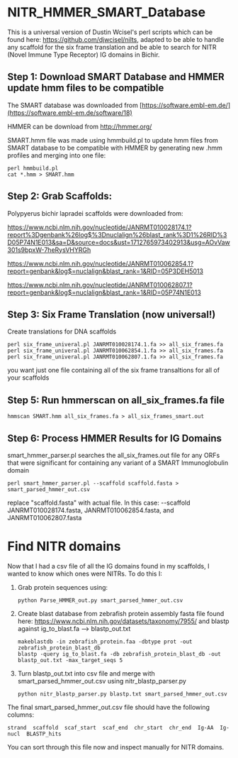 # NITR_HMMER_SMART_Database

This is a universal version of Dustin Wcisel's perl scripts which can be found here: https://github.com/djwcisel/nilts, adapted to be able to handle any scaffold for the six frame translation and be able to search for NITR (Novel Immune Type Receptor) IG domains in Bichir.

## Step 1: Download SMART Database and HMMER update hmm files to be compatible
The SMART database was downloaded from [https://software.embl-em.de/](https://software.embl-em.de/software/18)

HMMER can be download from http://hmmer.org/

SMART.hmm file was made using hmmbuild.pl to update hmm files from SMART database to be compatible with HMMER by generating new .hmm profiles and merging into one file:

```
perl hmmbuild.pl
cat *.hmm > SMART.hmm
```

## Step 2: Grab Scaffolds:
Polypyerus bichir lapradei scaffolds were downloaded from: 

https://www.ncbi.nlm.nih.gov/nucleotide/JANRMT010028174.1?report%3Dgenbank%26log$%3Dnuclalign%26blast_rank%3D1%26RID%3D05P74N1E013&sa=D&source=docs&ust=1712765973402913&usg=AOvVaw301s9bpxW-7heRysVHYRGh

https://www.ncbi.nlm.nih.gov/nucleotide/JANRMT010062854.1?report=genbank&log$=nuclalign&blast_rank=1&RID=05P3DEH5013

https://www.ncbi.nlm.nih.gov/nucleotide/JANRMT010062807.1?report=genbank&log$=nuclalign&blast_rank=1&RID=05P74N1E013

## Step 3: Six Frame Translation (now universal!)

Create translations for DNA scaffolds

```
perl six_frame_univeral.pl JANRMT010028174.1.fa >> all_six_frames.fa
perl six_frame_univeral.pl JANRMT010062854.1.fa >> all_six_frames.fa 
perl six_frame_univeral.pl JANRMT010062807.1.fa >> all_six_frames.fa 
```

you want just one file containing all of the six frame transaltions for all of your scaffolds

## Step 5: Run hmmerscan on all_six_frames.fa file

```
hmmscan SMART.hmm all_six_frames.fa > all_six_frames_smart.out
```

## Step 6: Process HMMER Results for IG Domains

smart_hmmer_parser.pl searches the all_six_frames.out file for any ORFs that were significant for containing any variant of a SMART Immunoglobulin domain

```
perl smart_hmmer_parser.pl --scaffold scaffold.fasta > smart_parsed_hmmer_out.csv
```

replace "scaffold.fasta" with actual file. In this case: --scaffold JANRMT010028174.fasta, JANRMT010062854.fasta, and JANRMT010062807.fasta

# Find NITR domains

Now that I had a csv file of all the IG domains found in my scaffolds, I wanted to know which ones were NITRs. To do this I:

1. Grab protein sequences using:
   ```
   python Parse_HMMER_out.py smart_parsed_hmmer_out.csv
   ```
3. Create blast database from zebrafish protein assembly fasta file found here: https://www.ncbi.nlm.nih.gov/datasets/taxonomy/7955/ and blastp against ig_to_blast.fa --> blastp_out.txt
   
   ```
   makeblastdb -in zebrafish_protein.faa -dbtype prot -out zebrafish_protein_blast_db
   blastp -query ig_to_blast.fa -db zebrafish_protein_blast_db -out blastp_out.txt -max_target_seqs 5
   ```
6. Turn blastp_out.txt into csv file and merge with smart_parsed_hmmer_out.csv using nitr_blastp_parser.py 

    ```
   python nitr_blastp_parser.py blastp.txt smart_parsed_hmmer_out.csv
   ```

The final smart_parsed_hmmer_out.csv file should have the following columns: 
```
strand  scaffold  scaf_start  scaf_end  chr_start  chr_end  Ig-AA  Ig-nucl  BLASTP_hits 
```
You can sort through this file now and inspect manually for NITR domains.
